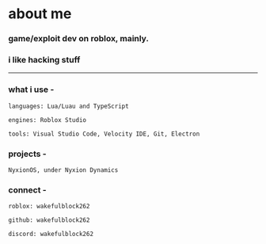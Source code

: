 # about me

### game/exploit dev on roblox, mainly.
### i like hacking stuff

---

### what i use -

    languages: Lua/Luau and TypeScript

    engines: Roblox Studio

    tools: Visual Studio Code, Velocity IDE, Git, Electron

### projects -

    NyxionOS, under Nyxion Dynamics

### connect -

    roblox: wakefulblock262

    github: wakefulblock262

    discord: wakefulblock262
